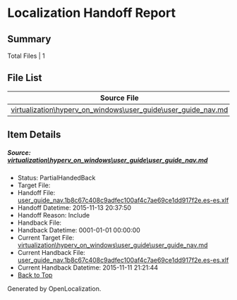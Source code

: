# <a name='report-top'></a> Localization Handoff Report

## Summary
 Total Files | 1

## File List
 Source File | Status | Details 
 ----------- | ------ | ------- 
 [virtualization\hyperv_on_windows\user_guide\user_guide_nav.md](https://github.com/OpenLocalizationOrg/hyperVTest/blob/8698a5d457c7689ef96f0ab8ca2891866bd4f5ea/virtualization/hyperv_on_windows/user_guide/user_guide_nav.md) | PartialHandedBack | [Details](#db77e9f2ec6cc92c80b10e8894c373af403731bb196)

## Item Details
##### <a name='db77e9f2ec6cc92c80b10e8894c373af403731bb196'></a> Source: [virtualization\hyperv_on_windows\user_guide\user_guide_nav.md](https://github.com/OpenLocalizationOrg/hyperVTest/blob/8698a5d457c7689ef96f0ab8ca2891866bd4f5ea/virtualization/hyperv_on_windows/user_guide/user_guide_nav.md)
* Status: PartialHandedBack
* Target File: 
* Handoff File: [user_guide_nav.1b8c67c408c9adfec100af4c7ae69ce1dd917f2e.es-es.xlf](https://github.com/OpenLocalizationOrg/olhandoff/blob/30951063c97273a55e07440815d69c4325656281/ol-handoff/OpenLocalizationOrg/hyperVTest.es-es/master/user_guide_nav.1b8c67c408c9adfec100af4c7ae69ce1dd917f2e.es-es.xlf)
* Handoff Datetime: 2015-11-13 20:37:50
* Handoff Reason: Include
* Handback File: 
* Handback Datetime: 0001-01-01 00:00:00
* Current Target File: [virtualization\hyperv_on_windows\user_guide\user_guide_nav.md](https://github.com/OpenLocalizationOrg/hyperVTest.es-es/blob/939108c391de4912ec0fd4f466fbb56ab7f9346a/virtualization/hyperv_on_windows/user_guide/user_guide_nav.md)
* Current Handback File: [user_guide_nav.1b8c67c408c9adfec100af4c7ae69ce1dd917f2e.es-es.xlf](https://github.com/OpenLocalizationOrg/olhandback/blob/54227e8b356b2e5cbece91c78b7446adec71c828/ol-handback/OpenLocalizationOrg/hyperVTest.es-es/master/user_guide_nav.1b8c67c408c9adfec100af4c7ae69ce1dd917f2e.es-es.xlf)
* Current Handback Datetime: 2015-11-11 21:21:44
* [Back to Top](#report-top)


Generated by OpenLocalization.
